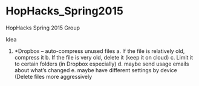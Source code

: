 # HopHacks_Spring2015
HopHacks Spring 2015 Group

Idea
1. *Dropbox – auto-compress unused files
a. If the file is relatively old, compress it
b. If the file is very old, delete it (keep it on cloud)
c. Limit it to certain folders (in Dropbox especially)
d. maybe send usage emails about what’s changed
e. maybe have different settings by device (Delete files more aggressively 
